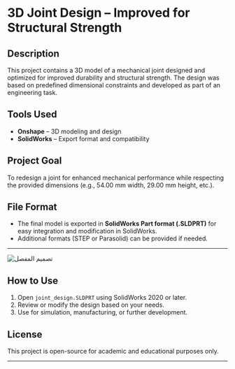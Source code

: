 
# 3D Joint Design – Improved for Structural Strength

## Description
This project contains a 3D model of a mechanical joint designed and optimized for improved durability and structural strength. The design was based on predefined dimensional constraints and developed as part of an engineering task.

## Tools Used
- **Onshape** – 3D modeling and design
- **SolidWorks** – Export format and compatibility

## Project Goal
To redesign a joint for enhanced mechanical performance while respecting the provided dimensions (e.g., 54.00 mm width, 29.00 mm height, etc.).

## File Format
- The final model is exported in **SolidWorks Part format (.SLDPRT)** for easy integration and modification in SolidWorks.
- Additional formats (STEP or Parasolid) can be provided if needed.

------------------
![تصميم المفصل ](https://github.com/user-attachments/assets/34ae123b-8fb0-45b8-add6-da2dfafb4bfa)

## How to Use
1. Open `joint_design.SLDPRT` using SolidWorks 2020 or later.
2. Review or modify the design based on your needs.
3. Use for simulation, manufacturing, or further development.

## License
This project is open-source for academic and educational purposes only.

---

